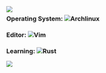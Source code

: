<img align='left' src='https://github-readme-stats.vercel.app/api?username=PCG0&show_icons=true&count_private=true&theme=dark'>

### Operating System: ![](https://img.shields.io/static/v1?style=github&message=Archlinux&color=c5c8c6&logo=Archlinux&logoColor=blue&label= "Archlinux")
### Editor: ![](https://img.shields.io/static/v1?style=github&message=Vim&color=c5c8c6&logo=Vim&logoColor=000000&label= "Vim")
### Learning: ![](https://img.shields.io/static/v1?style=github&message=Rust&color=c5c8c6&logo=Rust&logoColor=000000&label= "Rust")

<img align='left' src='https://activity-graph.herokuapp.com/graph?username=PCG0&theme=github'>
